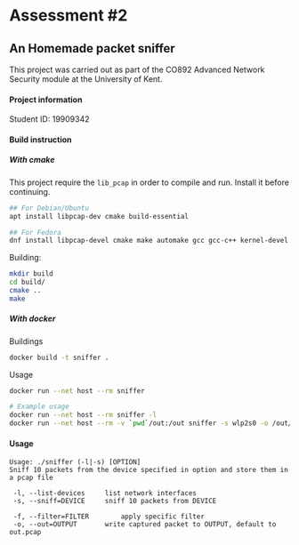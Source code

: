 Assessment #2
=============
An Homemade packet sniffer
--------------------------
This project was carried out as part of the CO892 Advanced Network Security module at the University of Kent.

#### Project information
Student ID: 19909342

#### Build instruction

##### With cmake

This project require the `lib_pcap` in order to compile and run. Install it before continuing.

```bash
## For Debian/Ubuntu
apt install libpcap-dev cmake build-essential

## For Fedora 
dnf install libpcap-devel cmake make automake gcc gcc-c++ kernel-devel
```

Building:
```bash
mkdir build
cd build/
cmake ..
make
```

##### With docker

Buildings
```bash
docker build -t sniffer .
```

Usage
```bash
docker run --net host --rm sniffer

# Example usage
docker run --net host --rm sniffer -l
docker run --net host --rm -v `pwd`/out:/out sniffer -s wlp2s0 -o /out/cap.pcap
```

#### Usage

```
Usage: ./sniffer (-l|-s) [OPTION]
Sniff 10 packets from the device specified in option and store them in a pcap file

 -l, --list-devices		list network interfaces
 -s, --sniff=DEVICE		sniff 10 packets from DEVICE

 -f, --filter=FILTER		apply specific filter
 -o, --out=OUTPUT		write captured packet to OUTPUT, default to out.pcap
```
